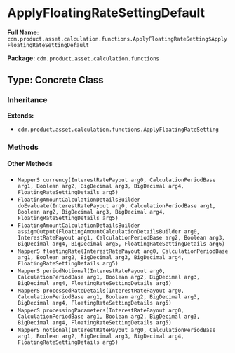 # ApplyFloatingRateSettingDefault

**Full Name:** `cdm.product.asset.calculation.functions.ApplyFloatingRateSetting$ApplyFloatingRateSettingDefault`

**Package:** `cdm.product.asset.calculation.functions`

## Type: Concrete Class

### Inheritance

**Extends:**
- `cdm.product.asset.calculation.functions.ApplyFloatingRateSetting`

### Methods

#### Other Methods

- `MapperS currency(InterestRatePayout arg0, CalculationPeriodBase arg1, Boolean arg2, BigDecimal arg3, BigDecimal arg4, FloatingRateSettingDetails arg5)`
- `FloatingAmountCalculationDetailsBuilder doEvaluate(InterestRatePayout arg0, CalculationPeriodBase arg1, Boolean arg2, BigDecimal arg3, BigDecimal arg4, FloatingRateSettingDetails arg5)`
- `FloatingAmountCalculationDetailsBuilder assignOutput(FloatingAmountCalculationDetailsBuilder arg0, InterestRatePayout arg1, CalculationPeriodBase arg2, Boolean arg3, BigDecimal arg4, BigDecimal arg5, FloatingRateSettingDetails arg6)`
- `MapperS floatingRate(InterestRatePayout arg0, CalculationPeriodBase arg1, Boolean arg2, BigDecimal arg3, BigDecimal arg4, FloatingRateSettingDetails arg5)`
- `MapperS periodNotional(InterestRatePayout arg0, CalculationPeriodBase arg1, Boolean arg2, BigDecimal arg3, BigDecimal arg4, FloatingRateSettingDetails arg5)`
- `MapperS processedRateDetails(InterestRatePayout arg0, CalculationPeriodBase arg1, Boolean arg2, BigDecimal arg3, BigDecimal arg4, FloatingRateSettingDetails arg5)`
- `MapperS processingParameters(InterestRatePayout arg0, CalculationPeriodBase arg1, Boolean arg2, BigDecimal arg3, BigDecimal arg4, FloatingRateSettingDetails arg5)`
- `MapperS notional(InterestRatePayout arg0, CalculationPeriodBase arg1, Boolean arg2, BigDecimal arg3, BigDecimal arg4, FloatingRateSettingDetails arg5)`

